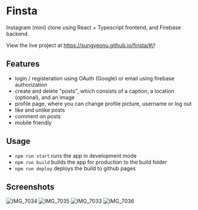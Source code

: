 # Finsta
Instagram (mini) clone using React + Typescript frontend, and Firebase backend. 

View the live project at https://sungyeonu.github.io/finsta/#/!

## Features
- login / registeration using OAuth (Google) or email using firebase authorization
- create and delete "posts", which consists of a caption, a location (optional), and an image
- profile page, where you can change profile picture, username or log out
- like and unlike posts
- comment on posts
- mobile friendly

## Usage
- `npm run start` runs the app in development mode
- `npm run build` builds the app for production to the build folder
- `npm run deploy` deploys the build to github pages

## Screenshots
![IMG_7034](https://user-images.githubusercontent.com/47223114/103433655-413aa380-4bc3-11eb-87be-2db555840373.jpg)
![IMG_7035](https://user-images.githubusercontent.com/47223114/103433653-3ed84980-4bc3-11eb-844b-f005c96a8e25.jpg)
![IMG_7033](https://user-images.githubusercontent.com/47223114/103433654-40097680-4bc3-11eb-8063-bcefd17d5b3c.jpg)
![IMG_7036](https://user-images.githubusercontent.com/47223114/103433656-426bd080-4bc3-11eb-80d2-4c527ea689d3.jpg)
